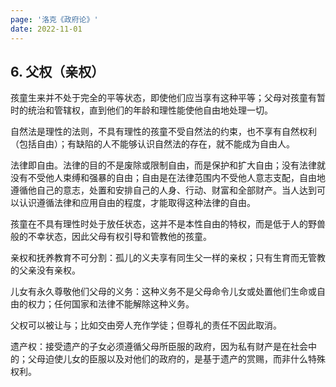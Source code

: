 ```yaml
---
page: '洛克《政府论》'
date: 2022-11-01
---
```


## 6. 父权（亲权）

孩童生来并不处于完全的平等状态，即使他们应当享有这种平等；父母对孩童有暂时的统治和管辖权，直到他们的年龄和理性能使他自由地处理一切。

自然法是理性的法则，不具有理性的孩童不受自然法的约束，也不享有自然权利（包括自由）；有缺陷的人不能够认识自然法的存在，就不能成为自由人。

法律即自由。法律的目的不是废除或限制自由，而是保护和扩大自由；没有法律就没有不受他人束缚和强暴的自由；自由是在法律范围内不受他人意志支配，自由地遵循他自己的意志，处置和安排自己的人身、行动、财富和全部财产。当人达到可以认识遵循法律和应用自由的程度，才能取得这种法律的自由。

孩童在不具有理性时处于放任状态，这并不是本性自由的特权，而是低于人的野兽般的不幸状态，因此父母有权引导和管教他的孩童。

亲权和抚养教育不可分割：孤儿的义夫享有同生父一样的亲权；只有生育而无管教的父亲没有亲权。

儿女有永久尊敬他们父母的义务：这种义务不是父母命令儿女或处置他们生命或自由的权力；任何国家和法律不能解除这种义务。

父权可以被让与；比如交由旁人充作学徒；但尊礼的责任不因此取消。

遗产权：接受遗产的子女必须遵循父母所臣服的政府，因为私有财产是在社会中的；父母迫使儿女的臣服以及对他们的政府的，是基于遗产的赏赐，而非什么特殊权利。
